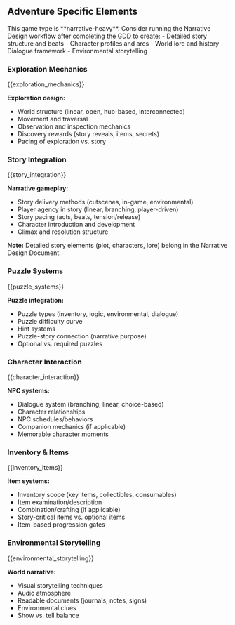 ## Adventure Specific Elements

<narrative-workflow-recommended>
This game type is **narrative-heavy**. Consider running the Narrative Design workflow after completing the GDD to create:
- Detailed story structure and beats
- Character profiles and arcs
- World lore and history
- Dialogue framework
- Environmental storytelling
</narrative-workflow-recommended>

### Exploration Mechanics

{{exploration_mechanics}}

**Exploration design:**

- World structure (linear, open, hub-based, interconnected)
- Movement and traversal
- Observation and inspection mechanics
- Discovery rewards (story reveals, items, secrets)
- Pacing of exploration vs. story

### Story Integration

{{story_integration}}

**Narrative gameplay:**

- Story delivery methods (cutscenes, in-game, environmental)
- Player agency in story (linear, branching, player-driven)
- Story pacing (acts, beats, tension/release)
- Character introduction and development
- Climax and resolution structure

**Note:** Detailed story elements (plot, characters, lore) belong in the Narrative Design Document.

### Puzzle Systems

{{puzzle_systems}}

**Puzzle integration:**

- Puzzle types (inventory, logic, environmental, dialogue)
- Puzzle difficulty curve
- Hint systems
- Puzzle-story connection (narrative purpose)
- Optional vs. required puzzles

### Character Interaction

{{character_interaction}}

**NPC systems:**

- Dialogue system (branching, linear, choice-based)
- Character relationships
- NPC schedules/behaviors
- Companion mechanics (if applicable)
- Memorable character moments

### Inventory & Items

{{inventory_items}}

**Item systems:**

- Inventory scope (key items, collectibles, consumables)
- Item examination/description
- Combination/crafting (if applicable)
- Story-critical items vs. optional items
- Item-based progression gates

### Environmental Storytelling

{{environmental_storytelling}}

**World narrative:**

- Visual storytelling techniques
- Audio atmosphere
- Readable documents (journals, notes, signs)
- Environmental clues
- Show vs. tell balance
